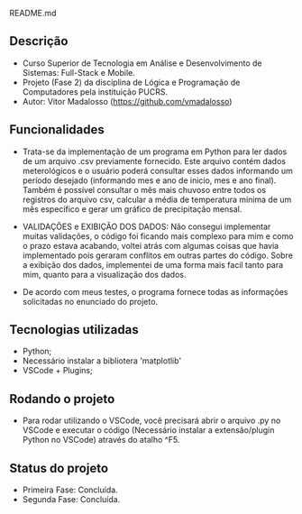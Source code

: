 README.md

## Descrição

- Curso Superior de Tecnologia em Análise e Desenvolvimento de Sistemas: Full-Stack e Mobile.
- Projeto (Fase 2) da disciplina de Lógica e Programação de Computadores pela instituição PUCRS.
- Autor: Vitor Madalosso (https://github.com/vmadalosso)

## Funcionalidades

- Trata-se da implementação de um programa em Python para ler dados de um arquivo .csv previamente fornecido. Este arquivo contém dados meterológicos e o usuário poderá consultar esses dados informando um período desejado (informando mes e ano de inicio, mes e ano final). Também é possível consultar o mês mais chuvoso entre todos os registros do arquivo csv, calcular a média de temperatura mínima de um mês específico e gerar um gráfico de precipitação mensal.

- VALIDAÇÕES e EXIBIÇÃO DOS DADOS: Não consegui implementar muitas validações, o código foi ficando mais complexo para mim e como o prazo estava acabando, voltei atrás com algumas coisas que havia implementado pois geraram conflitos em outras partes do código. Sobre a exibição dos dados, implementei de uma forma mais facil tanto para mim, quanto para a visualização dos dados.

- De acordo com meus testes, o programa fornece todas as informações solicitadas no enunciado do projeto.

## Tecnologias utilizadas

- Python;
- Necessário instalar a bibliotera 'matplotlib'
- VSCode + Plugins;

## Rodando o projeto

- Para rodar utilizando o VSCode, você precisará abrir o arquivo .py no VSCode e executar o código (Necessário instalar a extensão/plugin Python no VSCode) através do atalho ^F5.

## Status do projeto

- Primeira Fase: Concluída.
- Segunda Fase: Concluída.
